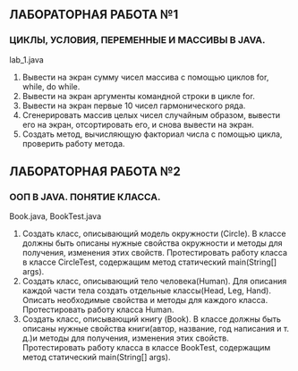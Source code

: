 ## ЛАБОРАТОРНАЯ РАБОТА №1
### ЦИКЛЫ, УСЛОВИЯ, ПЕРЕМЕННЫЕ И МАССИВЫ В JAVA.
lab_1.java
1. Вывести на экран сумму чисел массива с помощью циклов for,
while, do while.
2. Вывести на экран аргументы командной строки в цикле for.
3. Вывести на экран первые 10 чисел гармонического ряда.
4. Сгенерировать массив целых чисел случайным образом, вывести
его на экран, отсортировать его, и снова вывести на экран.
5. Создать метод, вычисляющую факториал числа с помощью
цикла, проверить работу метода.

## ЛАБОРАТОРНАЯ РАБОТА №2
### ООП В JAVA. ПОНЯТИЕ КЛАССА.
Book.java, BookTest.java
1. Создать класс, описывающий модель окружности (Circle). В классе
должны быть описаны нужные свойства окружности и методы для
получения, изменения этих свойств. Протестировать работу класса в
классе CircleTest, содержащим метод статический main(String[] args).
2. Создать класс, описывающий тело человека(Human). Для описания
каждой части тела создать отдельные классы(Head, Leg, Hand).
Описать необходимые свойства и методы для каждого класса.
Протестировать работу класса Human.
3. Создать класс, описывающий книгу (Book). В классе должны быть
описаны нужные свойства книги(автор, название, год написания и т.
д.)и методы для получения, изменения этих свойств. Протестировать
работу класса в классе BookTest, содержащим метод статический
main(String[] args).
